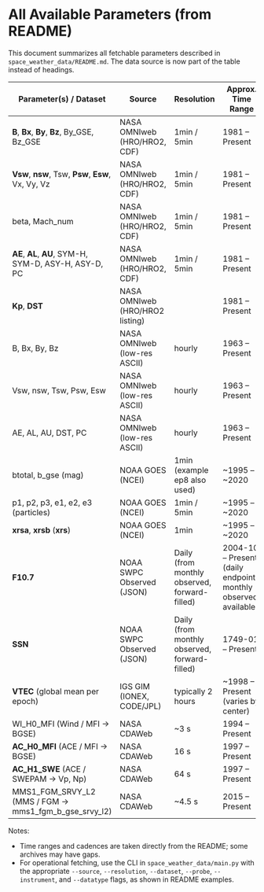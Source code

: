 # All Available Parameters (from README)

This document summarizes all fetchable parameters described in `space_weather_data/README.md`. The data source is now part of the table instead of headings.

| Parameter(s) / Dataset | Source | Resolution | Approx. Time Range | Notes |
|---|---|---|---|---|
| **B**, **Bx**, **By**, **Bz**, By_GSE, Bz_GSE | NASA OMNIweb (HRO/HRO2, CDF) | 1min / 5min | 1981 – Present | Magnetic field (high-res) |
| **Vsw**, **nsw**, Tsw, **Psw**, **Esw**, Vx, Vy, Vz | NASA OMNIweb (HRO/HRO2, CDF) | 1min / 5min | 1981 – Present | Solar wind plasma (high-res) |
| beta, Mach_num | NASA OMNIweb (HRO/HRO2, CDF) | 1min / 5min | 1981 – Present | Derived plasma params |
| **AE**, **AL**, **AU**, SYM-H, SYM-D, ASY-H, ASY-D, PC | NASA OMNIweb (HRO/HRO2, CDF) | 1min / 5min | 1981 – Present | Geomagnetic indices (high-res) |
| **Kp**, **DST** | NASA OMNIweb (HRO/HRO2 listing) |  | 1981 – Present | Canonical cadence is 3-hour (Kp) and hourly (Dst) |
| B, Bx, By, Bz | NASA OMNIweb (low-res ASCII) | hourly | 1963 – Present | Magnetic field (hourly) |
| Vsw, nsw, Tsw, Psw, Esw | NASA OMNIweb (low-res ASCII) | hourly | 1963 – Present | Solar wind plasma (hourly) |
| AE, AL, AU, DST, PC | NASA OMNIweb (low-res ASCII) | hourly | 1963 – Present | Geomagnetic indices (hourly) |
| btotal, b_gse (mag) | NOAA GOES (NCEI) | 1min (example ep8 also used) | ~1995 – ~2020 | Magnetometer |
| p1, p2, p3, e1, e2, e3 (particles) | NOAA GOES (NCEI) | 1min / 5min | ~1995 – ~2020 | Energetic particles |
| **xrsa**, **xrsb** (**xrs**) | NOAA GOES (NCEI) | 1min | ~1995 – ~2020 | X-ray flux |
| **F10.7** | NOAA SWPC Observed (JSON) | Daily (from monthly observed, forward-filled) | 2004-10 – Present (daily endpoint); monthly observed available | 10.7 cm solar radio flux |
| **SSN** | NOAA SWPC Observed (JSON) | Daily (from monthly observed, forward-filled) | 1749-01 – Present | International Sunspot Number |
| **VTEC** (global mean per epoch) | IGS GIM (IONEX, CODE/JPL) | typically 2 hours | ~1998 – Present (varies by center) | Project returns global mean per epoch |
| WI_H0_MFI (Wind / MFI → BGSE) | NASA CDAWeb | ~3 s | 1994 – Present | Magnetic field |
| **AC_H0_MFI** (ACE / MFI → BGSE) | NASA CDAWeb | 16 s | 1997 – Present | Magnetic field |
| **AC_H1_SWE** (ACE / SWEPAM → Vp, Np) | NASA CDAWeb | 64 s | 1997 – Present | Plasma |
| MMS1_FGM_SRVY_L2 (MMS / FGM → mms1_fgm_b_gse_srvy_l2) | NASA CDAWeb | ~4.5 s | 2015 – Present | Magnetic field |

Notes:
- Time ranges and cadences are taken directly from the README; some archives may have gaps.
- For operational fetching, use the CLI in `space_weather_data/main.py` with the appropriate `--source`, `--resolution`, `--dataset`, `--probe`, `--instrument`, and `--datatype` flags, as shown in README examples.
